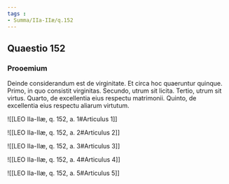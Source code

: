 ```yaml
---
tags : 
- Summa/IIa-IIæ/q.152
---
```


## Quaestio 152

### Prooemium

Deinde considerandum est de virginitate. Et circa hoc quaeruntur quinque. Primo, in quo consistit virginitas. Secundo, utrum sit licita. Tertio, utrum sit virtus. Quarto, de excellentia eius respectu matrimonii. Quinto, de excellentia eius respectu aliarum virtutum.

![[LEO IIa-IIæ, q. 152, a. 1#Articulus 1]]

![[LEO IIa-IIæ, q. 152, a. 2#Articulus 2]]

![[LEO IIa-IIæ, q. 152, a. 3#Articulus 3]]

![[LEO IIa-IIæ, q. 152, a. 4#Articulus 4]]

![[LEO IIa-IIæ, q. 152, a. 5#Articulus 5]]

